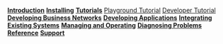 **[Introduction](../introduction/introduction.html)**
**[Installing](../installing/installing-index.html)**
**[Tutorials](../tutorials/tutorials.html)**
[Playground Tutorial](../tutorials/playground-guide.html)
[Developer Tutorial](../tutorials/developer-guide.html)
**[Developing Business Networks](../business-network/business-network-index.html)**
**[Developing Applications](../applications/applications-index.html)**
**[Integrating Existing Systems](../integrating/integrating-index.html)**
**[Managing and Operating](../managing/managingindex.html)**
**[Diagnosing Problems](../problems/diagnostics.html)**
**[Reference](../reference/reference-index.html)**
**[Support](../support/index.html)**
